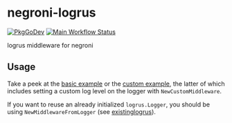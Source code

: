 # negroni-logrus

[![PkgGoDev](https://pkg.go.dev/badge/github.com/meatballhat/negroni-logrus)](https://pkg.go.dev/github.com/meatballhat/negroni-logrus)
[![Main Workflow Status](https://github.com/meatballhat/negroni-logrus/workflows/main/badge.svg)](https://github.com/meatballhat/negroni-logrus/workflows/main)

logrus middleware for negroni

## Usage

Take a peek at the [basic example](./examples/basic/example.go) or the [custom
example](./examples/custom/example.go), the latter of which includes setting a
custom log level on the logger with `NewCustomMiddleware`.

If you want to reuse an already initialized `logrus.Logger`, you should be using
`NewMiddlewareFromLogger` (see [existinglogrus](./examples/existinglogrus/example.go)).
